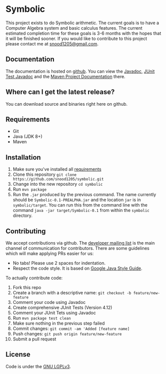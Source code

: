 Symbolic
===================

This project exists to do Symbolic arithmetic. The current goals is to have a Computer Algebra system and basic calculus features. The current estimated completion time for these goals is 3-6 months with the hopes that it will be finished sooner. If you would like to contribute to this project please contact me at [snood1205@gmail.com](mailto:snood1205@gmail.com).

Documentation
-------------

The documentation is hosted on [github](https://snood1205.github.io/symbolic). 
You can view the [Javadoc](https://snood1205.github.io/symbolic/apidocs/), 
[JUnit Test Javadoc](https://snood1205.github.io/symbolic/testapidocs/) and the 
[Maven Project Documentation](http://snood1205.github.io/symbolic/maven/) there.

Where can I get the latest release?
-----------------------------------
You can download source and binaries right here on github.

Requirements
--------------
+ Git
+ Java (JDK 8+)
+ Maven

Installation
-----------------------------------
1. Make sure you've installed all [requirements](#requirements)
2. Clone this repository `git clone https://github.com/snood1205/symbolic.git`
3. Change into the new repository `cd symbolic`
4. Run `mvn package`
5. Run the `.jar` produced by the previous command. The name currently should be `Symbolic-0.1-PREALPHA.jar` and the location `jar` is in `symbolic/target`. You can run this from the command line with the command `java -jar target/Symbolic-0.1` from within the `symbolic` directory.

Contributing
------------

We accept contributions via github. The [developer mailing list](https://groups.google.com/d/forum/symbolic-ml) is the main channel of communication for contributors.
There are some guidelines which will make applying PRs easier for us:
+ No tabs! Please use 2 spaces for indentation.
+ Respect the code style. It is based on [Google Java Style Guide](https://google.github.io/styleguide/javaguide.html).


To actually contribute code:
1. Fork this repo
2. Create a branch with a descriptive name: `git checkout -b feature/new-feature`
3. Comment your code using Javadoc
4. Create comprehensive JUnit Tests (Version 4.12)
5. Comment your JUnit Tets using Javadoc
6. Run `mvn package test clean`
7. Make sure nothing in the previous step failed
8. Commit changes: `git commit -am 'Added [feature name]`
9. Push changes: `git push origin feature/new-feature`
10. Submit a pull request

License
-------
Code is under the [GNU LGPLv3](LICENSE).
